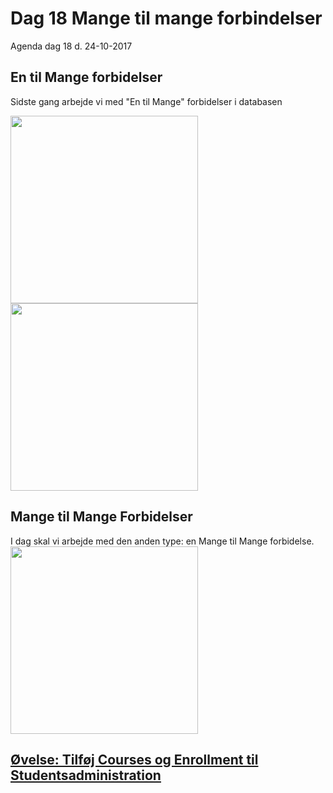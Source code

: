 # Dag 18 Mange til mange forbindelser
Agenda dag 18 d. 24-10-2017

## En til Mange forbidelser
Sidste gang arbejde vi med "En til Mange" forbidelser i databasen 

<img src="https://github.com/dat17v1/2_18_mange_til_mange_forbindelser/blob/master/img/en-mange.png" width="300px" />
<img src="https://github.com/dat17v1/2_18_mange_til_mange_forbindelser/blob/master/img/en-mange-tabeller.png" width="300px" />

## Mange til Mange Forbidelser
I dag skal vi arbejde med den anden type: en Mange til Mange forbidelse.
<img src="https://github.com/dat17v1/2_18_mange_til_mange_forbindelser/blob/master/img/Mange-mange.png" width="300px" />



## [Øvelse: Tilføj Courses og Enrollment til Studentsadministration]()
